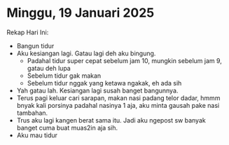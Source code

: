 # Minggu, 19 Januari 2025

Rekap Hari Ini:

- Bangun tidur
- Aku kesiangan lagi. Gatau lagi deh aku bingung.
  - Padahal tidur super cepat sebelum jam 10, mungkin sebelum jam 9, gatau deh lupa
  - Sebelum tidur gak makan
  - Sebelum tidur nggak yang ketawa ngakak, eh ada sih
- Yah gatau lah. Kesiangan lagi susah banget bangunnya.
- Terus pagi keluar cari sarapan, makan nasi padang telor dadar, hmmm bnyak kali porsinya padahal nasinya 1 aja, aku minta gausah pake nasi tambahan.
- Trus aku lagi kangen berat sama itu. Jadi aku ngepost sw banyak banget cuma buat muas2in aja sih.
- Aku mau tidur
